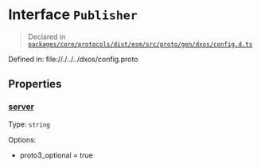 # Interface `Publisher`
> Declared in [`packages/core/protocols/dist/esm/src/proto/gen/dxos/config.d.ts`]()

Defined in:
   file://./../../dxos/config.proto

## Properties
### [server]()
Type: <code>string</code>

Options:
  - proto3_optional = true
